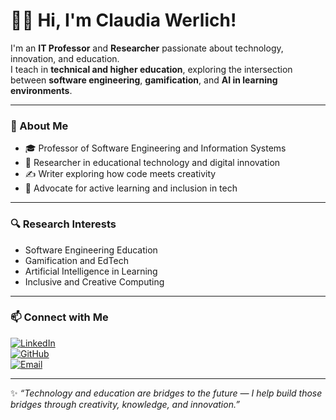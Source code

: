
<!---
claudiawerlich/claudiawerlich is a ✨ special ✨ repository because its `README.md` (this file) appears on your GitHub profile.
You can click the Preview link to take a look at your changes.
--->
# 👩‍💻 Hi, I'm Claudia Werlich!

I'm an **IT Professor** and **Researcher** passionate about technology, innovation, and education.  
I teach in **technical and higher education**, exploring the intersection between **software engineering**, **gamification**, and **AI in learning environments**.  

---

### 🌱 About Me
- 🎓 Professor of Software Engineering and Information Systems  
- 🧠 Researcher in educational technology and digital innovation  
- ✍️ Writer exploring how code meets creativity  
- 💬 Advocate for active learning and inclusion in tech  

---

### 🔍 Research Interests
- Software Engineering Education  
- Gamification and EdTech  
- Artificial Intelligence in Learning  
- Inclusive and Creative Computing  

---

### 📫 Connect with Me
[![LinkedIn](https://img.shields.io/badge/LinkedIn-blue?logo=linkedin&logoColor=white)](https://www.linkedin.com/in/clawer)  
[![GitHub](https://img.shields.io/badge/GitHub-black?logo=github&logoColor=white)](https://github.com/claudiawerlich)  
[![Email](https://img.shields.io/badge/Email-D14836?logo=gmail&logoColor=white)](mailto:clawer@gmail.com)

---

✨ *“Technology and education are bridges to the future — I help build those bridges through creativity, knowledge, and innovation.”*

 
